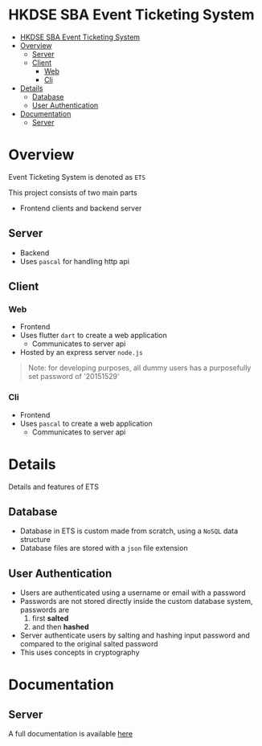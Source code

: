 # HKDSE SBA Event Ticketing System

- [HKDSE SBA Event Ticketing System](#hkdse-sba-event-ticketing-system)
- [Overview](#overview)
  - [Server](#server)
  - [Client](#client)
    - [Web](#web)
    - [Cli](#cli)
- [Details](#details)
  - [Database](#database)
  - [User Authentication](#user-authentication)
- [Documentation](#documentation)
  - [Server](#server-1)

# Overview
Event Ticketing System is denoted as `ETS`

This project consists of two main parts
- Frontend clients and backend server

## Server
- Backend
- Uses `pascal` for handling http api

## Client
### Web
- Frontend
- Uses flutter `dart` to create a web application
  - Communicates to server api
- Hosted by an express server `node.js`
> Note: for developing purposes, all dummy users has a purposefully set password of '20151529'

### Cli
- Frontend
- Uses `pascal` to create a web application
  - Communicates to server api

# Details
Details and features of ETS

## Database
- Database in ETS is custom made from scratch, using a `NoSQL` data structure
- Database files are stored with a `json` file extension

## User Authentication
- Users are authenticated using a username or email with a password
- Passwords are not stored directly inside the custom database system, passwords are
  1. first **salted**
  2. and then **hashed**
- Server authenticate users by salting and hashing input password and compared to the original salted password
- This uses concepts in cryptography

# Documentation
## Server
A full documentation is available [here](server/documentation)

